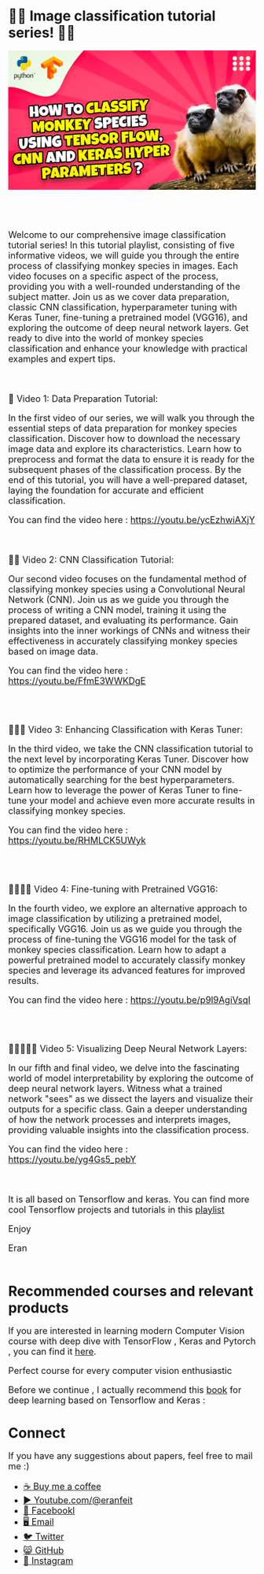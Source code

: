 # 🐒🍌 Image classification tutorial series! 🐒🍌

<p align="center">
  <img width="800" src="How to classify monkey species using Tensor flow_ CNN and Keras Hyper parameters.png" "image">
</p>

##
<br/><br/> 

<font size= "4" >
Welcome to our comprehensive image classification tutorial series! In this tutorial playlist, consisting of five informative videos, we will guide you through the entire process of classifying monkey species in images. 
Each video focuses on a specific aspect of the process, providing you with a well-rounded understanding of the subject matter. 
Join us as we cover data preparation, classic CNN classification, hyperparameter tuning with Keras Tuner, fine-tuning a pretrained model (VGG16), 
and exploring the outcome of deep neural network layers. Get ready to dive into the world of monkey species classification and enhance your knowledge with practical examples and expert tips.

<br/><br/> 
🐒 Video 1: Data Preparation Tutorial:

In the first video of our series, we will walk you through the essential steps of data preparation for monkey species classification. 
Discover how to download the necessary image data and explore its characteristics. 
Learn how to preprocess and format the data to ensure it is ready for the subsequent phases of the classification process. 
By the end of this tutorial, you will have a well-prepared dataset, laying the foundation for accurate and efficient classification.

You can find the video here : https://youtu.be/ycEzhwiAXjY

<br/><br/> 
🐒🐒 Video 2: CNN Classification Tutorial:

Our second video focuses on the fundamental method of classifying monkey species using a Convolutional Neural Network (CNN). 
Join us as we guide you through the process of writing a CNN model, training it using the prepared dataset, and evaluating its performance. 
Gain insights into the inner workings of CNNs and witness their effectiveness in accurately classifying monkey species based on image data.

You can find the video here : https://youtu.be/FfmE3WWKDgE
 
<br/><br/> 
 
🐒🐒🐒 Video 3: Enhancing Classification with Keras Tuner:

In the third video, we take the CNN classification tutorial to the next level by incorporating Keras Tuner. 
Discover how to optimize the performance of your CNN model by automatically searching for the best hyperparameters. 
Learn how to leverage the power of Keras Tuner to fine-tune your model and achieve even more accurate results in classifying monkey species.

You can find the video here : https://youtu.be/RHMLCK5UWyk

<br/><br/> 
 
🐒🐒🐒🐒 Video 4: Fine-tuning with Pretrained VGG16:

In the fourth video, we explore an alternative approach to image classification by utilizing a pretrained model, specifically VGG16. 
Join us as we guide you through the process of fine-tuning the VGG16 model for the task of monkey species classification. 
Learn how to adapt a powerful pretrained model to accurately classify monkey species and leverage its advanced features for improved results.

You can find the video here : https://youtu.be/p9l9AgiVsqI 

<br/><br/> 

🐒🐒🐒🐒🐒 Video 5: Visualizing Deep Neural Network Layers:

In our fifth and final video, we delve into the fascinating world of model interpretability by exploring the outcome of deep neural network layers.
Witness what a trained network "sees" as we dissect the layers and visualize their outputs for a specific class. 
Gain a deeper understanding of how the network processes and interprets images, providing valuable insights into the classification process.

You can find the video here : https://youtu.be/yg4Gs5_pebY

<br/><br/>
It is all based on Tensorflow and keras.
You can find more cool Tensorflow projects and tutorials in this [playlist](https://youtube.com/playlist?list=PLdkryDe59y4Ze9_12JhWu3cs-lOGYwYeD)

Enjoy

Eran
<br/><br/> 

</font>

# Recommended courses and relevant products 
<font size= "4" >

If you are interested in learning modern Computer Vision course with deep dive with TensorFlow , Keras and Pytorch , you can find it [here](http://bit.ly/3HeDy1V).

Perfect course for every computer vision enthusiastic

Before we continue , I actually recommend this [book](https://amzn.to/3STWZ2N) for deep learning based on Tensorflow and Keras : 



</font>

# Connect

<font size= "4" >
If you have any suggestions about papers, feel free to mail me :)

- [☕ Buy me a coffee](https://ko-fi.com/eranfeit)
- [▶️ Youtube.com/@eranfeit](youtube.com/@eranfeit?sub_confirmation=1)
- [🐙 Facebookl](https://www.facebook.com/groups/3080601358933585)
- [🖥️ Email](mailto:feitgemel@gmail.com)
- [🐦 Twitter](https://twitter.com/eran_feit )
- [😸 GitHub](https://github.com/feitgemel)
- [📸 Instagram](https://www.instagram.com/eran_feit/)
</font>

